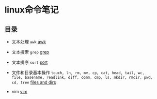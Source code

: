 # linux命令笔记


## 目录


- 文本处理
`awk`
[awk](awk.md)


- 文本搜索
`grep`
[grep](grep.md)


- 文本排序
`sort`
[sort](sort.md)

- 文件和目录基本操作
`touch, ln, rm, mv, cp, cat, head, tail, wc, file, basename, readlink, diff, comm, cmp, ls, mkdir, rmdir, pwd, cd, tree`
[files and dirs](file_and_dir.md)


- vim
[vim](vim.md)

